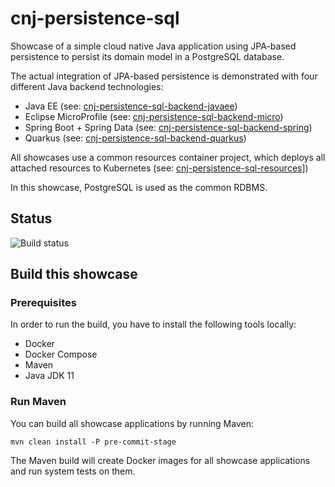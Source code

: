 # cnj-persistence-sql

Showcase of a simple cloud native Java application using JPA-based persistence to persist its domain model in
a PostgreSQL database.

The actual integration of JPA-based persistence is demonstrated with four different Java backend technologies:

* Java EE (see: [cnj-persistence-sql-backend-javaee](cnj-persistence-sql-backend-javaee/README.md))
* Eclipse MicroProfile (see: [cnj-persistence-sql-backend-micro](cnj-persistence-sql-backend-micro/README.md))
* Spring Boot + Spring Data (see: [cnj-persistence-sql-backend-spring](cnj-persistence-sql-backend-spring/README.md))
* Quarkus (see: [cnj-persistence-sql-backend-quarkus](cnj-persistence-sql-backend-quarkus/README.md))

All showcases use a common resources container project, which deploys all attached resources to Kubernetes (see: [cnj-persistence-sql-resources](cnj-persistence-sql-resources/README.md)])

In this showcase, PostgreSQL is used as the common RDBMS. 

## Status
![Build status](https://drone.at.automotive.msg.team/api/badges/cloudtrain/cnj-persistence-sql/status.svg)

## Build this showcase 

### Prerequisites

In order to run the build, you have to install the following tools locally:
* Docker
* Docker Compose 
* Maven
* Java JDK 11   

### Run Maven

You can build all showcase applications by running Maven:
```
mvn clean install -P pre-commit-stage
```

The Maven build will create Docker images for all showcase applications and run system tests on them.